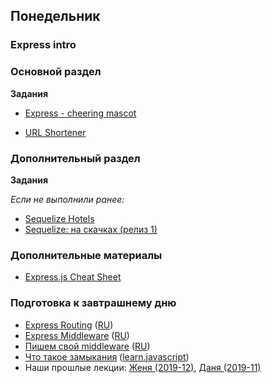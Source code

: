 ## Понедельник


### Express intro

### Основной раздел

**Задания**

- [Express - cheering mascot](../../../../express-cheering-mascot)
<!-- - [Mongo: на скачках (релиз 1)](../../../../core-mongo-associations-races) -->
- [URL Shortener](../../../../core-express-url-shortener)

### Дополнительный раздел

**Задания**

*Если не выполнили ранее:*
- [Sequelize Hotels](../../../../p1-sequelize-hotels)
- [Sequelize: на скачках (релиз 1)](../../../../p1-sql-sequelize-races)

### Дополнительные материалы
 - [Express.js Cheat Sheet](https://overapi.com/express)

### Подготовка к завтрашнему дню

* [Express Routing](https://expressjs.com/en/guide/routing.html) ([RU](https://expressjs.com/ru/guide/routing.html))
* [Express Middleware](https://expressjs.com/en/guide/using-middleware.html) ([RU](https://expressjs.com/ru/guide/using-middleware.html))
* [Пишем свой middleware](https://expressjs.com/en/guide/writing-middleware.html) ([RU](https://expressjs.com/ru/guide/writing-middleware.html))
* [Что такое замыкания](https://developer.mozilla.org/ru/docs/Web/JavaScript/Closures) ([learn.javascript](https://learn.javascript.ru/closure))
* Наши прошлые лекции: [Женя (2019-12)](https://youtu.be/lVyE_8JyKRA), [Даня (2019-11)](https://youtu.be/mbOgzYZenvo)
